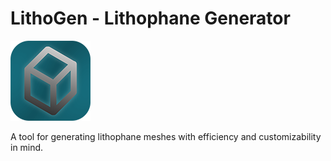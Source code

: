 # LithoGen - Lithophane Generator
![image](res/icon.png)

A tool for generating lithophane meshes with efficiency and customizability in mind.
